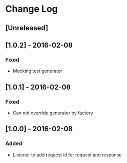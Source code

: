 # Change Log

## [Unreleased]

## [1.0.2] - 2016-02-08
### Fixed
- Mocking test generator

## [1.0.1] - 2016-02-08
### Fixed
- Can not override generator by factory

## [1.0.0] - 2016-02-08
### Added
- Listener to add request id for request and response 